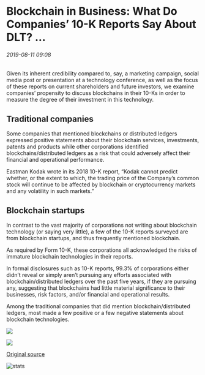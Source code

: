 # Blockchain in Business: What Do Companies’ 10-K Reports Say About DLT? ...

###### 2019-08-11 09:08

Given its inherent credibility compared to, say, a marketing campaign, social media post or presentation at a technology conference, as well as the focus of these reports on current shareholders and future investors, we examine companies’ propensity to discuss blockchains in their 10-Ks in order to measure the degree of their investment in this technology.

## Traditional companies

Some companies that mentioned blockchains or distributed ledgers expressed positive statements about their blockchain services, investments, patents and products while other corporations identified blockchains/distributed ledgers as a risk that could adversely affect their financial and operational performance.

Eastman Kodak wrote in its 2018 10-K report, “Kodak cannot predict whether, or the extent to which, the trading price of the Company’s common stock will continue to be affected by blockchain or cryptocurrency markets and any volatility in such markets.”

## Blockchain startups

In contrast to the vast majority of corporations not writing about blockchain technology (or saying very little), a few of the 10-K reports surveyed are from blockchain startups, and thus frequently mentioned blockchain.

As required by Form 10-K, these corporations all acknowledged the risks of immature blockchain technologies in their reports.

In formal disclosures such as 10-K reports, 99.3% of corporations either didn’t reveal or simply aren’t pursuing any efforts associated with blockchain/distributed ledgers over the past five years, if they are pursuing any, suggesting that blockchains had little material significance to their businesses, risk factors, and/or financial and operational results.

Among the traditional companies that did mention blockchain/distributed ledgers, most made a few positive or a few negative statements about blockchain technologies.

![](https://s3.cointelegraph.com/storage/uploads/view/d657e431047141699c9d24b63dfca783.png)

![](https://s3.cointelegraph.com/storage/uploads/view/81dfb9dd25c249a8032681f930e92f89.png)

[Original source](https://cointelegraph.com/news/blockchain-in-business-what-do-companies-10-k-reports-say-about-dlt)

![stats](https://c.statcounter.com/11760860/0/a89fa40b/1/ "stats")